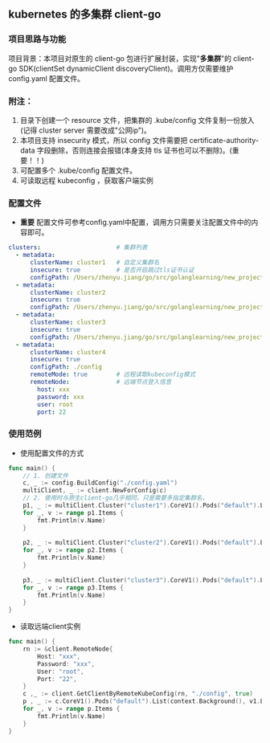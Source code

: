 ## kubernetes 的多集群 client-go
### 项目思路与功能
项目背景：本项目对原生的 client-go 包进行扩展封装，实现"**多集群**"的 client-go SDK(clientSet dynamicClient discoveryClient)。调用方仅需要维护 config.yaml 配置文件。


### 附注：
1. 目录下创建一个 resource 文件，把集群的 .kube/config 文件复制一份放入(记得 cluster server 需要改成"公网ip")。
2. 本项目支持 insecurity 模式，所以 config 文件需要把 certificate-authority-data 字段删除，否则连接会报错(本身支持 tls 证书也可以不删除)。(重要！！)
3. 可配置多个 .kube/config 配置文件。
4. 可读取远程 kubeconfig ，获取客户端实例

### 配置文件
- **重要** 配置文件可参考config.yaml中配置，调用方只需要关注配置文件中的内容即可。
```yaml
clusters:                     # 集群列表
  - metadata:
      clusterName: cluster1   # 自定义集群名
      insecure: true          # 是否开启跳过tls证书认证
      configPath: /Users/zhenyu.jiang/go/src/golanglearning/new_project/multi_cluster_client/resource/config2 # kube config配置文件地址
  - metadata:
      clusterName: cluster2
      insecure: true
      configPath: /Users/zhenyu.jiang/go/src/golanglearning/new_project/multi_cluster_client/resource/config1
  - metadata:
      clusterName: cluster3
      insecure: true
      configPath: /Users/zhenyu.jiang/go/src/golanglearning/new_project/multi_cluster_client/resource/config
  - metadata:
      clusterName: cluster4
      insecure: true
      configPath: ./config
      remoteMode: true        # 远程读取kubeconfig模式
      remoteNode:             # 远端节点登入信息
        host: xxx
        password: xxx
        user: root
        port: 22
```

### 使用范例
- 使用配置文件的方式
```go
func main() {
    // 1. 创建文件
    c, _ := config.BuildConfig("./config.yaml")
    multiClient, _ := client.NewForConfig(c)
    // 2. 使用时与原生client-go几乎相同，只是需要多指定集群名，
    p1, _ := multiClient.Cluster("cluster1").CoreV1().Pods("default").List(context.Background(), v1.ListOptions{})
    for _, v := range p1.Items {
    	fmt.Println(v.Name)
    }
    
    p2, _ := multiClient.Cluster("cluster2").CoreV1().Pods("default").List(context.Background(), v1.ListOptions{})
    for _, v := range p2.Items {
        fmt.Println(v.Name)
    }
    
    p3, _ := multiClient.Cluster("cluster3").CoreV1().Pods("default").List(context.Background(), v1.ListOptions{})
    for _, v := range p3.Items {
        fmt.Println(v.Name)
    }
}
```
- 读取远端client实例
```go
func main() {
    rn := &client.RemoteNode{
        Host: "xxx",
        Password: "xxx",
        User: "root",
        Port: "22",
    }
    c ,_ := client.GetClientByRemoteKubeConfig(rn, "./config", true)
    p , _ := c.CoreV1().Pods("default").List(context.Background(), v1.ListOptions{})
    for _, v := range p.Items {
        fmt.Println(v.Name)
    }
}
```

